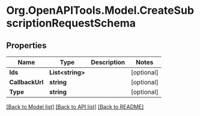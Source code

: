 
# Org.OpenAPITools.Model.CreateSubscriptionRequestSchema

## Properties

Name | Type | Description | Notes
------------ | ------------- | ------------- | -------------
**Ids** | **List&lt;string&gt;** |  | [optional] 
**CallbackUrl** | **string** |  | [optional] 
**Type** | **string** |  | [optional] 

[[Back to Model list]](../README.md#documentation-for-models)
[[Back to API list]](../README.md#documentation-for-api-endpoints)
[[Back to README]](../README.md)

